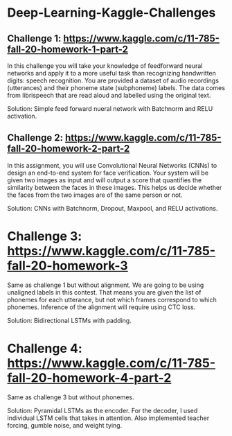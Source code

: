 # Deep-Learning-Kaggle-Challenges

## Challenge 1: https://www.kaggle.com/c/11-785-fall-20-homework-1-part-2
In this challenge you will take your knowledge of feedforward neural networks and apply it to a more useful task than recognizing handwritten digits: speech recognition. You are provided a dataset of audio recordings (utterances) and their phoneme state (subphoneme) labels. The data comes from librispeech that are read aloud and labelled using the original text. 

Solution: Simple feed forward nueral network with Batchnorm and RELU activation.

## Challenge 2: https://www.kaggle.com/c/11-785-fall-20-homework-2-part-2
In this assignment, you will use Convolutional Neural Networks (CNNs) to design an end-to-end system for face verification. Your system will be given two images as input and will output a score that quantifies the similarity between the faces in these images. This helps us decide whether the faces from the two images are of the same person or not.

Solution: CNNs with Batchnorm, Dropout, Maxpool, and RELU activations.

# Challenge 3: https://www.kaggle.com/c/11-785-fall-20-homework-3
Same as challenge 1 but without alignment.
We are going to be using unaligned labels in this contest. That means you are given the list of phonemes for each utterance, but not which frames correspond to which phonemes. Inference of the alignment will require using CTC loss.

Solution: Bidirectional LSTMs with padding.

# Challenge 4: https://www.kaggle.com/c/11-785-fall-20-homework-4-part-2
Same as challenge 3 but without phonemes.

Solution: Pyramidal LSTMs as the encoder. For the decoder, I used individual LSTM cells that takes in attention. Also implemented teacher forcing, gumble noise, and weight tying.  
